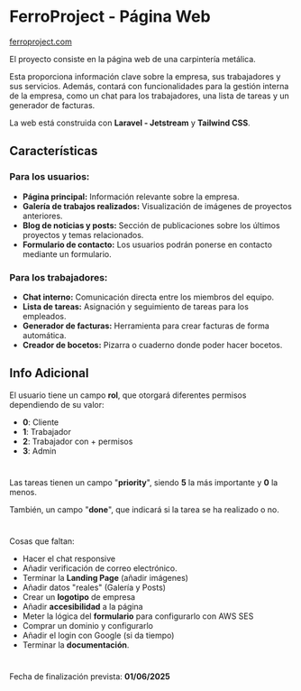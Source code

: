 # FerroProject - Página Web

[ferroproject.com](https://ferroproject.com/)

El proyecto consiste en la página web de una carpintería metálica.

Esta proporciona información clave sobre la empresa, sus trabajadores y sus servicios. Además, contará con funcionalidades para la gestión interna de la empresa, como un chat para los trabajadores, una lista de tareas y un generador de facturas.

La web está construida con **Laravel - Jetstream** y **Tailwind CSS**.

## Características

### Para los usuarios:
- **Página principal:** Información relevante sobre la empresa.
- **Galería de trabajos realizados:** Visualización de imágenes de proyectos anteriores.
- **Blog de noticias y posts:** Sección de publicaciones sobre los últimos proyectos y temas relacionados.
- **Formulario de contacto:** Los usuarios podrán ponerse en contacto mediante un formulario.

### Para los trabajadores:
- **Chat interno:** Comunicación directa entre los miembros del equipo.
- **Lista de tareas:** Asignación y seguimiento de tareas para los empleados.
- **Generador de facturas:** Herramienta para crear facturas de forma automática.
- **Creador de bocetos:** Pizarra o cuaderno donde poder hacer bocetos.

## Info Adicional

El usuario tiene un campo **rol**, que otorgará diferentes permisos dependiendo de su valor:

- **0**: Cliente 
- **1**: Trabajador
- **2**: Trabajador con + permisos
- **3**: Admin

#
Las tareas tienen un campo "**priority**", siendo **5** la más importante y **0** la menos. 

También, un campo "**done**", que indicará si la tarea se ha realizado o no.

#

Cosas que faltan:
- Hacer el chat responsive
- Añadir verificación de correo electrónico.
- Terminar la **Landing Page** (añadir imágenes)
- Añadir datos "reales" (Galería y Posts)
- Crear un **logotipo** de empresa
- Añadir **accesibilidad** a la página 
- Meter la lógica del **formulario** para configurarlo con AWS SES
- Comprar un dominio y configurarlo
- Añadir el login con Google (si da tiempo)
- Terminar la **documentación**.

#

Fecha de finalización prevista: **01/06/2025**
